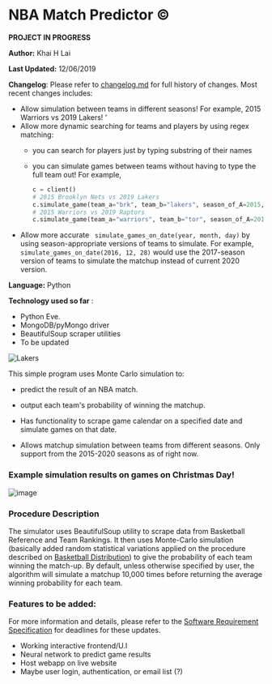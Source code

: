 # NBA Match Predictor &copy; 
**PROJECT IN PROGRESS** 

**Author:** Khai H Lai

**Last Updated:** 12/06/2019

**Changelog**: Please refer to [changelog.md](https://github.com/treelover28/NBA-match-predictor/blob/master/changelog.md) for full history of changes. Most recent changes includes:
   * Allow simulation between teams in different seasons! For example, 2015 Warriors vs 2019 Lakers! '
   * Allow more dynamic searching for teams and players by using regex matching:
     * you can search for players just by typing substring of their names 
     * you can simulate games between teams without having to type the full team out! For example,

       ```python  
       c = client()
       # 2015 Brooklyn Nets vs 2019 Lakers
       c.simulate_game(team_a="brk", team_b="lakers", season_of_A=2015, season_of_B=2019)
       # 2015 Warriors vs 2019 Raptors
       c.simulate_game(team_a="warriors", team_b="tor", season_of_A=2015, season_of_B=2019)
       ```
  * Allow more accurate ``` simulate_games_on_date(year, month, day)``` by using season-appropriate versions of teams to simulate. For example, ``` simulate_games_on_date(2016, 12, 28)``` would use the 2017-season version of teams to simulate the matchup instead of current 2020 version.

**Language:** Python

**Technology used so far** :
* Python Eve.
* MongoDB/pyMongo driver
* BeautifulSoup scraper utilities
* To be updated

![Lakers](https://cdn.vox-cdn.com/thumbor/bSTk8WcbM2GtJttReLLsHnudFqg=/0x0:4962x3308/1200x800/filters:focal(1577x516:2369x1308)/cdn.vox-cdn.com/uploads/chorus_image/image/65753143/1189031820.jpg.0.jpg)

This simple program uses Monte Carlo simulation to:
  * predict the result of an NBA match.
  * output each team's probability of winning the matchup.

* Has functionality to scrape game calendar on a specified date and simulate games on that date.
* Allows matchup simulation between teams from different seasons. Only support from the 2015-2020 seasons as of right now.

 
### Example simulation results on games on Christmas Day! 
![image](https://user-images.githubusercontent.com/50902696/69781254-c5258f00-116a-11ea-8a75-5226030a4498.png)

### Procedure Description
The simulator uses BeautifulSoup utility to scrape data from Basketball Reference and Team Rankings. It then uses Monte-Carlo simulation (basically added random statistical variations applied on the procedure described on [Basketball Distribution](http://thebasketballdistribution.blogspot.com/2009/01/how-to-predict-final-score.html)) to give the probability of each team winning the match-up. By default, unless otherwise specified by user, the algorithm will simulate a matchup 10,000 times before returning the average winning probability for each team.

### Features to be added:
For more information and details, please refer to the [Software Requirement Specification](https://github.com/treelover28/NBA-match-predictor/blob/master/Software%20Requirement%20Specification.md) for deadlines for these updates.

* Working interactive frontend/U.I
* Neural network to predict game results
* Host webapp on live website 
* Maybe user login, authentication, or email list (?)


